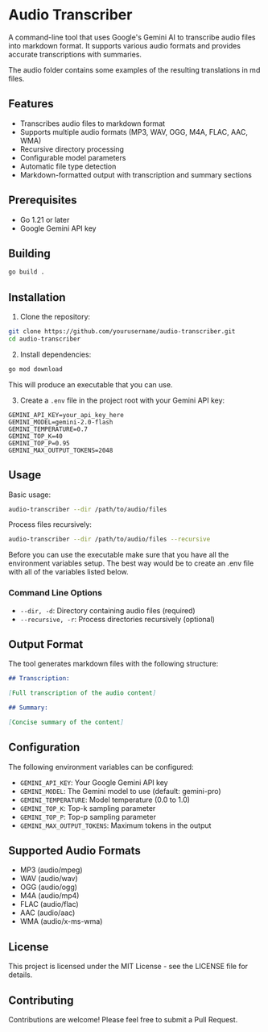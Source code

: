# Audio Transcriber

A command-line tool that uses Google's Gemini AI to transcribe audio files into markdown format. It supports various audio formats and provides accurate transcriptions with summaries.

The audio folder contains some examples of the resulting translations in md files.

## Features

- Transcribes audio files to markdown format
- Supports multiple audio formats (MP3, WAV, OGG, M4A, FLAC, AAC, WMA)
- Recursive directory processing
- Configurable model parameters
- Automatic file type detection
- Markdown-formatted output with transcription and summary sections

## Prerequisites

- Go 1.21 or later
- Google Gemini API key

## Building

```bash
go build .
```

## Installation

1. Clone the repository:
```bash
git clone https://github.com/yourusername/audio-transcriber.git
cd audio-transcriber
```

2. Install dependencies:
```bash
go mod download
```

This will produce an executable that you can use.

3. Create a `.env` file in the project root with your Gemini API key:
```env
GEMINI_API_KEY=your_api_key_here
GEMINI_MODEL=gemini-2.0-flash
GEMINI_TEMPERATURE=0.7
GEMINI_TOP_K=40
GEMINI_TOP_P=0.95
GEMINI_MAX_OUTPUT_TOKENS=2048
```

## Usage

Basic usage:
```bash
audio-transcriber --dir /path/to/audio/files
```

Process files recursively:
```bash
audio-transcriber --dir /path/to/audio/files --recursive
```

Before you can use the executable make sure that you have all the environment variables setup.
The best way would be to create an .env file with all of the variables listed below.

### Command Line Options

- `--dir, -d`: Directory containing audio files (required)
- `--recursive, -r`: Process directories recursively (optional)

## Output Format

The tool generates markdown files with the following structure:

```markdown
## Transcription:

[Full transcription of the audio content]

## Summary:

[Concise summary of the content]
```

## Configuration

The following environment variables can be configured:

- `GEMINI_API_KEY`: Your Google Gemini API key
- `GEMINI_MODEL`: The Gemini model to use (default: gemini-pro)
- `GEMINI_TEMPERATURE`: Model temperature (0.0 to 1.0)
- `GEMINI_TOP_K`: Top-k sampling parameter
- `GEMINI_TOP_P`: Top-p sampling parameter
- `GEMINI_MAX_OUTPUT_TOKENS`: Maximum tokens in the output

## Supported Audio Formats

- MP3 (audio/mpeg)
- WAV (audio/wav)
- OGG (audio/ogg)
- M4A (audio/mp4)
- FLAC (audio/flac)
- AAC (audio/aac)
- WMA (audio/x-ms-wma)

## License

This project is licensed under the MIT License - see the LICENSE file for details.

## Contributing

Contributions are welcome! Please feel free to submit a Pull Request. 